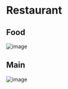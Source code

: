 # Restaurant

## Food

![image](https://user-images.githubusercontent.com/40522320/233771362-1cfa6e33-a3b4-4b41-9a59-40faed544063.png)

## Main

![image](https://user-images.githubusercontent.com/40522320/233773429-a53de057-560f-4e26-b94d-e982d0c3efdd.png)
